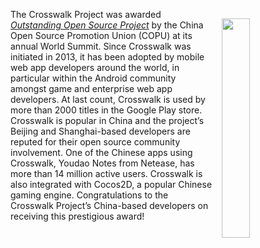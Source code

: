 <a href="/assets/copu2.jpg"><img style="float:right;margin:15px;width:30%;" src="/assets/copu2.jpg"/></a>The Crosswalk Project was awarded <a href="/documentation/community/awards/copu2015.html"><i>Outstanding Open Source Project</i></a> by the China Open Source Promotion Union (COPU) at its annual World Summit. Since Crosswalk was initiated in 2013, it has been adopted by mobile web app developers around the world, in particular within the Android community amongst game and enterprise web app developers. At last count, Crosswalk is used by more than 2000 titles in the Google Play store.  Crosswalk is popular in China and the project’s Beijing and Shanghai-based developers are reputed for their open source community involvement.  One of the Chinese apps using Crosswalk, Youdao Notes from Netease, has more than 14 million active users.  Crosswalk is also integrated with Cocos2D, a popular Chinese gaming engine. Congratulations to the Crosswalk Project’s China-based developers on receiving this prestigious award!

